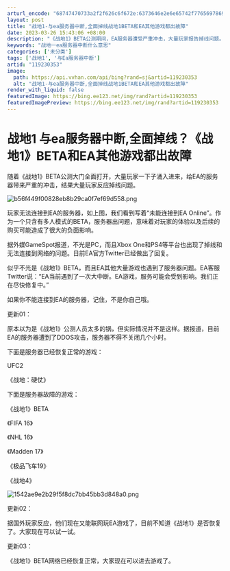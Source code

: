 ```yaml
---
arturl_encode: "68747470733a2f2f626c6f672e:6373646e2e6e65742f77656978696e5f33363037313036342f:61727469636c652f64657461696c732f313139323330333533"
layout: post
title: "战地1-与ea服务器中断,全面掉线战地1BETA和EA其他游戏都出故障"
date: 2023-03-26 15:43:06 +08:00
description: "《战地1》BETA公测期间，EA服务器遭受严重冲击，大量玩家报告掉线问题。此次问题不仅影响PC平台，"
keywords: "战地一ea服务器中断什么意思"
categories: ['未分类']
tags: ['战地1', '与Ea服务器中断']
artid: "119230353"
image:
  path: https://api.vvhan.com/api/bing?rand=sj&artid=119230353
  alt: "战地1-与ea服务器中断,全面掉线战地1BETA和EA其他游戏都出故障"
render_with_liquid: false
featuredImage: https://bing.ee123.net/img/rand?artid=119230353
featuredImagePreview: https://bing.ee123.net/img/rand?artid=119230353
---
```


# 战地1 与ea服务器中断,全面掉线？《战地1》BETA和EA其他游戏都出故障

随着《战地1》BETA公测大门全面打开，大量玩家一下子涌入进来，给EA的服务器带来严重的冲击，结果大量玩家反应掉线问题。

![b56f449f00828eb8b29ca0f7ef69d558.png](https://i-blog.csdnimg.cn/blog_migrate/b60afdd9bf3d7b0c0576ff3380fb025c.jpeg)

玩家无法连接到EA的服务器，如上图，我们看到写着“未能连接到EA Online”。作为一个只含有多人模式的BETA，服务器出问题，意味着对玩家的体验以及后续的购买可能造成了很大的负面影响。

据外媒GameSpot报道，不光是PC，而且Xbox One和PS4等平台也出现了掉线和无法连接到网络的问题。日前EA官方Twitter已经做出了回复。

似乎不光是《战地1》BETA，而且EA其他大量游戏也遇到了服务器问题。EA客服Twitter说：“EA当前遇到了一次大中断。EA游戏，服务可能会受到影响。我们正在尽快修复中。”

如果你不能连接到EA的服务器，记住，不是你自己哦。

更新01：

原本以为是《战地1》公测人员太多的锅，但实际情况并不是这样。据报道，目前EA的服务器遭到了DDOS攻击，服务器不得不关闭几个小时。

下面是服务器已经恢复正常的游戏：

UFC2

《战地：硬仗》

下面是服务器故障的游戏：

《战地1》BETA

《FIFA 16》

《NHL 16》

《Madden 17》

《极品飞车19》

《战地4》

![1542ae9e2b29f5f8dc7bb45bb3d848a0.png](https://i-blog.csdnimg.cn/blog_migrate/eb74d4ade0f7f6a73bd5545bc47aa618.jpeg)

更新02：

据国外玩家反应，他们现在又能联网玩EA游戏了，目前不知道《战地1》是否恢复了。大家现在可以试一试。

更新03：

《战地1》BETA网络已经恢复正常，大家现在可以进去游戏了。